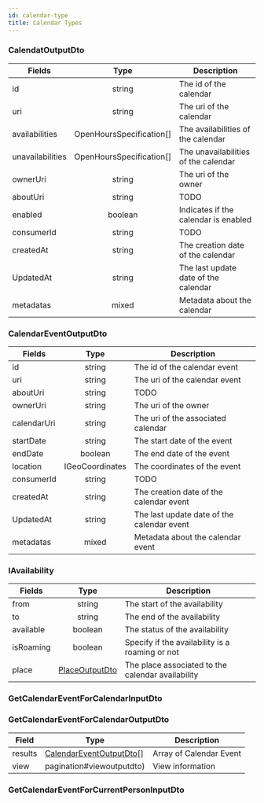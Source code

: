 ```yaml
---
id: calendar-type
title: Calendar Types
---
```


### CalendatOutputDto
| Fields           | Type                     | Description                          |
|------------------|:------------------------:|--------------------------------------|
| id               | string                   | The id of the calendar               |
| uri              | string                   | The uri of the calendar              |
| availabilities   | OpenHoursSpecification[] | The availabilities of the calendar   |
| unavailabilities | OpenHoursSpecification[] | The unavailabilities of the calendar |
| ownerUri         | string                   | The uri of the owner                 |
| aboutUri         | string                   | TODO                                 |
| enabled          | boolean                  | Indicates if the calendar is enabled |
| consumerId       | string                   | TODO                                 |
| createdAt        | string                   | The creation date of the calendar    |
| UpdatedAt        | string                   | The last update date of the calendar |
| metadatas        | mixed                    | Metadata about the calendar          |

### CalendarEventOutputDto
| Fields      | Type            | Description                                |
|-------------|:---------------:|--------------------------------------------|
| id          | string          | The id of the calendar event               |
| uri         | string          | The uri of the calendar event              |
| aboutUri    | string          | TODO                                       |
| ownerUri    | string          | The uri of the owner                       |
| calendarUri | string          | The uri of the associated calendar         |
| startDate   | string          | The start date of the event                |
| endDate     | boolean         | The end date of the event                  |
| location    | IGeoCoordinates | The coordinates of the event               |
| consumerId  | string          | TODO                                       |
| createdAt   | string          | The creation date of the calendar event    |
| UpdatedAt   | string          | The last update date of the calendar event |
| metadatas   | mixed           | Metadata about the calendar event          |

### IAvailability

| Fields    | Type    | Description                                       |
|-----------|:-------:|---------------------------------------------------|
| from      | string  | The start of the availability                     |
| to        | string  | The end of the availability                       |
| available | boolean | The status of the availability                    |
| isRoaming | boolean | Specify if the availability is a roaming or not   |
| place     | [PlaceOutputDto](place-types#placeoutputdto)  | The place associated to the calendar availability |

### GetCalendarEventForCalendarInputDto


### GetCalendarEventForCalendarOutputDto

| Field   | Type                                                             | Description             |
|---------|------------------------------------------------------------------|-------------------------|
| results | [CalendarEventOutputDto[]](calendar-types#calendareventoutputdto) | Array of Calendar Event |
| view    | pagination#viewoutputdto)                                        | View information        |

### GetCalendarEventForCurrentPersonInputDto
